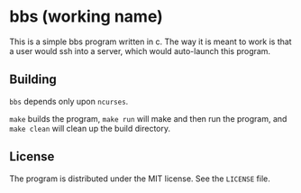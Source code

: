 # bbs (working name)

This is a simple bbs program written in c. The way it is meant to work is that a user would ssh into a server, which would auto-launch this program.

## Building

`bbs` depends only upon `ncurses`. 

`make` builds the program, `make run` will make and then run the program, and `make clean` will clean up the build directory.

## License

The program is distributed under the MIT license. See the `LICENSE` file.

